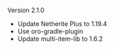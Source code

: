 Version 2.1.0

- Update Netherite Plus to 1.19.4
- Use oro-gradle-plugin
- Update multi-item-lib to 1.6.2